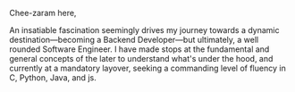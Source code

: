 Chee-zaram here, 

An insatiable fascination seemingly drives my journey towards a dynamic destination—becoming a Backend Developer—but ultimately, a well rounded Software Engineer. 
I have made stops at the fundamental and general concepts of the later to understand what's under the hood, and currently at a mandatory layover, seeking a commanding level of fluency in C, Python, Java, and js. 

<!---
chee-zaram/chee-zaram is a ✨ special ✨ repository because its `README.md` (this file) appears on your GitHub profile.
You can click the Preview link to take a look at your changes.
--->
